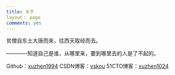 ```yaml
---
title: 关于
layout： page
comments: yes
---
```


贫僧自东土大唐而来，往西天取经而去。

   ————知道自己是谁，从哪里来，要到哪里去的人是了不起的。

Github：[xuzhen1994](http://github.com/xuzhen1994)
CSDN博客：[vskou](http://blog.csdn.net/vskou)
51CTO博客：[xuzhen1024](http://xuzhen1024.blog.51cto.com/)